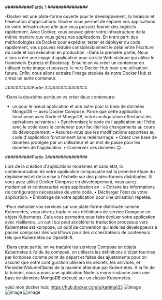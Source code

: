 ##########Partie 1 ###############

-Docker est une plate-forme ouverte pour le développement, la livraison et l'exécution d'applications. Docker vous permet de séparer vos applications de votre infrastructure afin que vous puissiez fournir des logiciels rapidement. Avec Docker, vous pouvez gérer votre infrastructure de la même manière que vous gérez vos applications. En tirant parti des méthodologies de Docker pour expédier, tester et déployer du code rapidement, vous pouvez réduire considérablement le délai entre l'écriture du code et son exécution en production.
-Dans la premiére partie, Nous allons créer une image d'application pour un site Web statique qui utilise le framework Express et Bootstrap. Ensuite on va créer un conteneur en utilisant cette image et poussez-le vers Docker Hub pour une utilisation future. 
Enfin, nous allons extraire l'image stockée de notre Docker Hub et créez un autre conteneur.

##########Partie 2###############

-Dans la deuxiéme partie,on va créer deux conteneurs:
- un pour le nœud application et une autre pour la base de données MongoDB — avec Docker Compose. Parce que cette application fonctionne avec Node et MongoDB, notre configuration effectuera les opérations suivantes :
• Synchronisez le code de l'application sur l'hôte avec le code dans le conteneur pour faciliter les changements au cours du développement.
• Assurez-vous que les modifications apportées au code d'application fonctionnent sans redémarrage.
• Créez une base de données protégée par un utilisateur et un mot de passe pour les données de l'application.
• Conservez ces données 😊.

##########Partie 3###############

Lors de la création d'applications modernes et sans état, la conteneurisation de votre application composante est la première étape du déploiement et de la mise à l'échelle sur des plates-formes distribuées. Si vous avez utilisé Docker Compose en développement, vous aurez modernisé et conteneurisé votre application en :
• Extraire les informations de configuration nécessaires de votre code.
• Décharger l'état de votre application.
• Emballage de votre application pour une utilisation répétée.

-Pour exécuter vos services sur une plate-forme distribuée comme Kubernetes, vous devrez traduire vos définitions de service Compose en objets Kubernetes. Cela vous permettra pour faire évoluer votre application avec résilience. Un outil qui peut accélérer la traduction processus vers Kubernetes est kompose, un outil de conversion qui aide les développeurs à passer composez des workflows pour des orchestrateurs de conteneurs tels que Kubernetes ou OpenShift.

-Dans cette partie, on va traduire les services Compose en objets Kubernetes à l'aide de composé. on utilisera les définitions d'objet fournies par kompose comme point de départ et faites des ajustements pour on assurer que notre configuration utilisera les secrets, les services, et PersistentVolumeClaims de la manière attendue par Kubernetes. A la fin de la
tutoriel, nous aurons une application Node.js mono-instance avec une base de données MongoDB exécuté sur un cluster Kubernetes.

voici mon docker hub: https://hub.docker.com/u/karima123 
![image](https://user-images.githubusercontent.com/78323027/150656516-17e81f53-0441-436f-82ed-ab9a6e027c59.png)
![image](https://user-images.githubusercontent.com/78323027/150656524-3d6fc192-29d7-48c5-8034-16ce65ade5f0.png)
![image](https://user-images.githubusercontent.com/78323027/150656532-7940b1c0-5e1c-4926-9f96-e4c9a019eee4.png)


